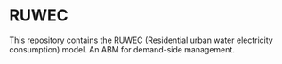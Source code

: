 # RUWEC
This repository contains the RUWEC (Residential urban water electricity consumption) model. An ABM for demand-side management.
